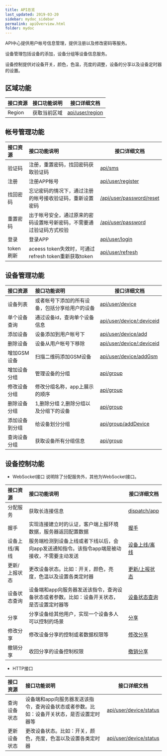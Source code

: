 ```yaml
---
title: API总览
last_updated: 2019-03-20
sidebar: mydoc_sidebar
permalink: apiOverview.html
folder: mydoc
---
```


API中心提供用户帐号信息管理，提供注册以及修改密码等服务。

设备管理包括设备的添加，设备分组等设备信息服务。

设备控制提供对设备开关，颜色，色温，亮度的调整，设备的分享以及设备定时器的设置。

## 区域功能

|接口资源|接口功能说明|接口详细文档|
|:----   |:----- |-----   |
|Region |获取当前区域 |[api/user/region](https://www.showdoc.cc/coolkit?page_id=1201741327551474 "api/user/region")  |

## 帐号管理功能

|接口资源|接口功能说明|接口详细文档|
|:----   |:----- |-----   |
|验证码 |注册，重置密码，找回密码获取验证码 |[api/sms](https://www.showdoc.cc/coolkit?page_id=1201889758554755 "api/sms")  |
|注册 |注册APP帐号 |[api/user/register](https://www.showdoc.cc/coolkit?page_id=1201981282383906 "api/user/register")  |
|找回密码 |忘记密码的情况下，通过注册的帐号接收验证码，重新设置密码 |[/api/user/password/reset](https://www.showdoc.cc/coolkit?page_id=1201995399162773 "/api/user/password/reset")  |
|重置密码 |出于帐号安全，通过原来的密码设置帐号新密码，不需要通过验证码方式校验 |[/api/user/password](https://www.showdoc.cc/coolkit?page_id=1335451415606976 "/api/user/password")  |
|登录 |登录APP |[api/user/login](https://www.showdoc.cc/coolkit?page_id=1202011736886956 "api/user/login")  |
|token刷新 |aceess token失效时，可通过refresh token重新获取token |[api/user/refresh](https://www.showdoc.cc/coolkit?page_id=1251109658173327 "api/user/refresh")  |

## 设备管理功能

|接口资源|接口功能说明|接口详细文档|
|:----   |:----- |-----   |
|设备列表 |或者帐号下添加的所有设备，包括分享给用户的设备 |[api/user/device](https://www.showdoc.cc/coolkit?page_id=1202019570403450 "api/user/device")  |
|单个设备查询 |通过设备id，查询单个设备信息 |[api/user/device/:deviceid](https://www.showdoc.cc/coolkit?page_id=1202152606940996 "api/user/device/:deviceid")  |
|添加设备 |设备添加到用户帐号下 |[api/user/device/add](https://www.showdoc.cc/coolkit?page_id=1246248393232848 "api/user/device/add")  |
|删除设备 |设备从用户帐号下移除 |[api/user/device/:deviceid](https://www.showdoc.cc/coolkit?page_id=1246573582219825 "api/user/device/:deviceid")  |
|增加GSM设备 |扫描二维码添加GSM设备 |[api/user/device/addGsm](https://www.showdoc.cc/coolkit?page_id=1246621644554862 "api/user/device/addGsm")  |
|增加设备分组 |管理设备的分组 |[api/group](https://www.showdoc.cc/coolkit?page_id=1246683492161675 "api/group")  |
|修改设备分组 |修改分组名称，app上展示的顺序 |[api/group](https://www.showdoc.cc/coolkit?page_id=1247472314877360 "api/group")  |
|删除设备分组 |1,删除分组 2,删除分组以及分组下的设备|[api/group](https://www.showdoc.cc/coolkit?page_id=1247498963128566 "api/group")  |
|添加设备到分组 |给设备划分分组 |[api/group/addDevice](https://www.showdoc.cc/coolkit?page_id=1247549246387719 "api/group/addDevice")  |
|查询设备分组 |获取设备所有分组信息 |[api/group](https://www.showdoc.cc/coolkit?page_id=1247642428646484 "api/group")  |

## 设备控制功能
- WebSocket接口
说明除了分配服务外，其他为WebSocket接口。

|接口资源|接口功能说明|接口详细文档|
|:----   |:----- |-----   |
|分配服务 |获取长连接信息 |[dispatch/app](https://www.showdoc.cc/coolkit?page_id=1202173029627789 "dispatch/app")  |
|握手 |实现连接建立时的认证，客户端上报环境数据，服务器返回配置数据 |[握手](https://www.showdoc.cc/coolkit?page_id=1202174857250681 "握手")  |
|设备上线/离线 |服务端检测到设备上线或者下线以后，会向app发送通知指令。该指令app端是被动接收，不需要主动发送 |[设备上线/离线](https://www.showdoc.cc/coolkit?page_id=1202174964396364 "设备上线/离线")  |
|更新/上报状态 |更改设备状态。比如：开关，颜色，亮度，色温以及设置各类定时器 |[更新/上报状态](https://www.showdoc.cc/coolkit?page_id=1202175854299191 "更新/上报状态")  |
|设备状态查询 |设备端和app向服务器发送该指令，查询设备状态或者参数。比如：设备开关状态，是否设置定时器等 |[设备状态查询](https://www.showdoc.cc/coolkit?page_id=1202188439794615 "设备状态查询")  |
|分享 |分享设备给其他用户，实现一个设备多人可以控制的场景 |[分享](https://www.showdoc.cc/coolkit?page_id=1202189190913987 "分享")  |
|修改分享 |修改设备分享的控制或者数据权限等 |[修改分享](https://www.showdoc.cc/coolkit?page_id=1251137151306076 "修改分享")  |
|撤销分享 |收回分享的设备控制权限|[撤销分享](https://www.showdoc.cc/coolkit?page_id=1251227410217597 "撤销分享")  |

- HTTP接口

|接口资源|接口功能说明|接口详细文档|
|:----   |:----- |-----   |
|查询设备状态 |设备端和app向服务器发送该指令，查询设备状态或者参数。比如：设备开关状态，是否设置定时器等 |[api/user/device/status](https://www.showdoc.cc/coolkit?page_id=1202190144776500 "api/user/device/status")  |
|更新设备状态 |更改设备状态。比如：开关，颜色，亮度，色温以及设置各类定时器 |[api/user/device/status](https://www.showdoc.cc/coolkit?page_id=1202190743141696 "api/user/device/status")  |



